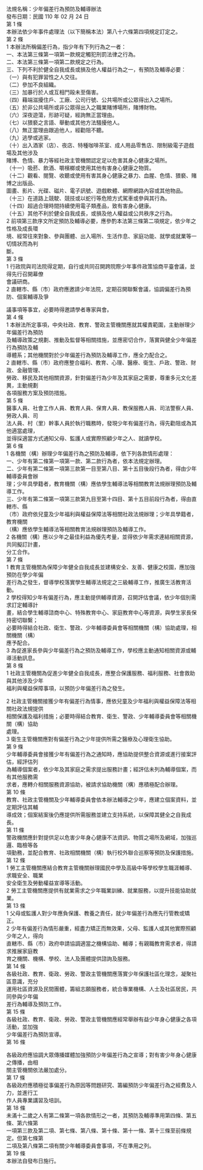 法規名稱：少年偏差行為預防及輔導辦法  
發布日期：民國 110 年 02 月 24 日  
第 1 條  
本辦法依少年事件處理法（以下簡稱本法）第八十六條第四項規定訂定之。  
第 2 條  
1 本辦法所稱偏差行為，指少年有下列行為之一者：  
一、本法第三條第一項第一款規定觸犯刑罰法律之行為。  
二、本法第三條第一項第二款規定之行為。  
三、下列不利於健全自我成長或損及他人權益行為之一，有預防及輔導必要：  
（一）與有犯罪習性之人交往。  
（二）參加不良組織。  
（三）加暴行於人或互相鬥毆未至傷害。  
（四）藉端滋擾住戶、工廠、公司行號、公共場所或公眾得出入之場所。  
（五）於非公共場所或非公眾得出入之職業賭博場所，賭博財物。  
（六）深夜遊蕩，形跡可疑，經詢無正當理由。  
（七）以猥褻之言語、舉動或其他方法騷擾他人。  
（八）無正當理由跟追他人，經勸阻不聽。  
（九）逃學或逃家。  
（十）出入酒家（店）、夜店、特種咖啡茶室、成人用品零售店、限制級電子遊戲場及其他涉及  
賭博、色情、暴力等經社政主管機關認定足以危害其身心健康之場所。  
（十一）吸菸、飲酒、嚼檳榔或使用其他有害身心健康之物質。  
（十二）觀看、閱覽、收聽或使用有害其身心健康之暴力、血腥、色情、猥褻、賭博之出版品、  
圖畫、影片、光碟、磁片、電子訊號、遊戲軟體、網際網路內容或其他物品。  
（十三）在道路上競駛、競技或以蛇行等危險方式駕車或參與其行為。  
（十四）超過合理時間持續使用電子類產品，致有害身心健康。  
（十五）其他不利於健全自我成長，或損及他人權益或公共秩序之行為。  
2 前項第三款序文所定預防及輔導必要，應參酌本法第三條第二項規定，依少年之性格及成長環  
境、經常往來對象、參與團體、出入場所、生活作息、家庭功能、就學或就業等一切情狀而為判  
斷。  
第 3 條  
1 行政院與司法院得定期，自行或共同召開跨院際少年事件政策協商平臺會議，並得先行召開幕僚  
會議研商。  
2 直轄市、縣（市）政府應邀請少年法院，定期召開聯繫會議，協調偏差行為預防、個案輔導及爭  


議事項等事宜，必要時得邀請學者專家與會。  
第 4 條  
1 本辦法所定事項，中央社政、教育、警政主管機關應就其權責範圍，主動辦理少年偏差行為預防  
及輔導政策之規劃、推動及監督等相關措施，並應密切合作，落實與健全少年偏差行為預防及輔  
導體系；其他機關對於少年偏差行為預防及輔導工作，應全力配合之。  
2 直轄市、縣（市）政府應整合福利、教育、心理、醫療、衛生、戶政、警政、財政、金融管理、  
勞政、移民及其他相關資源，針對偏差行為少年及其家庭之需要，尊重多元文化差異，主動規劃  
各項服務方案及預防措施。  
第 5 條  
醫事人員、社會工作人員、教育人員、保育人員、教保服務人員、司法警察人員、勞政人員、司  
法人員、村（里）幹事人員於執行職務時，發現少年有偏差行為，得先勸阻或為其他適當處理，  
並得採適當方式通知父母、監護人或實際照顧少年之人、就讀學校。  
第 6 條  
1 各機關（構）辦理少年偏差行為之預防及輔導，依下列各款情形處理：  
一、少年有第二條第一項第一款、第二款行為者，依本法規定辦理。  
二、少年有第二條第一項第三款第一目至第八目、第十五目後段行為者，得由少年輔導委員會辦  
理；少年具學籍者，教育機關（構）應依學生輔導法等相關教育法規辦理預防及輔導工作。  
三、少年有第二條第一項第三款第九目至第十四目、第十五目前段行為者，得由直轄市、縣  
（市）政府依兒童及少年福利與權益保障法等相關社政法規辦理；少年具學籍者，教育機關  
（構）應依學生輔導法等相關教育法規辦理預防及輔導工作。  
2 各機關（構）應以少年之最佳利益為優先考量，並得依少年需求連結相關資源，共同擬訂計畫，  
分工合作。  
第 7 條  
1 教育主管機關為保障少年健全自我成長並建構安全、友善、健康之校園，應加強預防在學少年偏  
差行為之發生，督導學校落實學生輔導法規定之三級輔導工作，推廣生活教育活動。  
2 學校得知少年有偏差行為，應主動提供輔導資源，召開評估會議，依少年個別需求訂定輔導計  
畫，結合學生輔導諮商中心、特殊教育中心、家庭教育中心等資源，與學生家長保持密切聯繫；  
必要時得結合社政、衛生、警政、少年輔導委員會等相關機關（構）協助處理，相關機關（構）  
應予配合。  
3 為促進家長參與少年偏差行為之預防及輔導工作，學校應主動通知相關資源或輔導活動訊息。  
第 8 條  
1 社政主管機關為促進少年健全自我成長，應整合保護服務、福利服務、社會救助與其他涉及少年  
福利與權益保障事項，以預防少年偏差行為之發生。  


2 社政主管機關接獲少年有偏差行為情事，應依兒童及少年福利與權益保障法等相關社政法規提供  
相關保護及福利措施；必要時得結合教育、衛生、警政、少年輔導委員會等相關機關（構）協助  
處理。  
3 衛生主管機關應對有偏差行為之少年提供所需之醫療及心理衛生協助。  
第 9 條  
少年輔導委員會接獲少年有偏差行為之通知時，應協助提供整合資源或進行接案評估，經評估列  
為輔導個案者，依少年及其家庭之需求提出服務計畫；經評估未列為輔導個案，而有其他服務需  
求者，應轉介相關服務資源協助，被請求協助機關（構）應積極配合辦理。  
第 10 條  
教育、社政主管機關及少年輔導委員會依本辦法輔導之少年，應建立個案資料，並定期評估其輔  
導成效；個案結案後仍應提供所需服務並建立支持系統，以保障其健全之自我成長。  
第 11 條  
警政機關應針對提供足以危害少年身心健康不法資訊、物質之場所及網域，加強巡邏、臨檢等各  
項勤務，並配合教育、社政相關機關（構）執行校外聯合巡察等預防及保護措施。  
第 12 條  
1 勞工主管機關應結合教育主管機關辦理國民中學及高級中等學校學生職涯輔導、求職安全、職業  
安全衛生及勞動權益宣導等活動。  
2 勞工主管機關應提供有就業需求之少年職業訓練、就業服務，以提升技能協助就業。  
第 13 條  
1 父母或監護人對少年應負保護、教養之責任，就少年偏差行為應先行管教或矯正。  
2 少年有偏差行為情形嚴重，經盡力矯正而無效果，父母、監護人或其他實際照顧少年之人，得向  
直轄市、縣（市）政府申請協調適當之機構協助、輔導；有親職教育需求者，得請求推展家庭教  
育之機關、機構、學校、法人及團體提供諮詢及服務。  
第 14 條  
各級社政、教育、衛政、勞政、警政主管機關應落實少年保護社區化理念，凝聚社區意識，充分  
運用社區資源及民間團體，籌組志願服務者，統合專業機構、人士及社區居民，共同參與少年偏  
差行為輔導及預防工作。  
第 15 條  
各級社政、教育、衛政、勞政、警政主管機關應經常舉辦有益少年身心健康之各項活動，並加強  
少年偏差行為預防宣導。  
第 16 條  


各級政府應協調大眾傳播媒體加強預防少年偏差行為之宣導；對有害少年身心健康之傳播，由相  
關主管機關依法嚴加處分。  
第 17 條  
各級政府應積極從事偏差行為原因等問題研究、籌編預防少年偏差行為之經費及人力，並進行工  
作人員專業講習及培訓。  
第 18 條  
未滿十二歲之人有第二條第一項各款情形之一者，其預防及輔導準用第四條、第五條、第六條第  
一項第三款及第二項、第七條、第八條、第十條、第十一條、第十三條至前條規定。但第七條第  
二項及第八條第二項有關少年輔導委員會事項，不在準用之列。  
第 19 條  
本辦法自發布日施行。  


